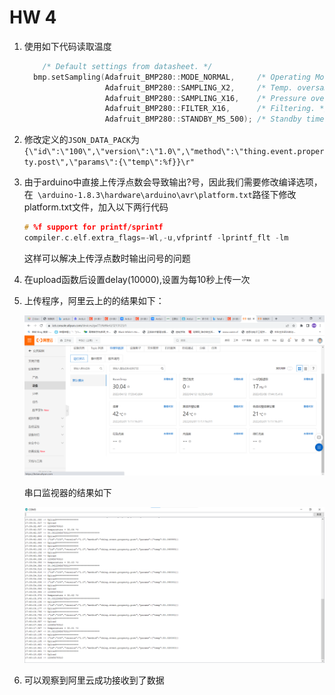 # HW 4

1. 使用如下代码读取温度

   ```c
       /* Default settings from datasheet. */
     bmp.setSampling(Adafruit_BMP280::MODE_NORMAL,     /* Operating Mode. */
                     Adafruit_BMP280::SAMPLING_X2,     /* Temp. oversampling */
                     Adafruit_BMP280::SAMPLING_X16,    /* Pressure oversampling */
                     Adafruit_BMP280::FILTER_X16,      /* Filtering. */
                     Adafruit_BMP280::STANDBY_MS_500); /* Standby time. */
   ```

2. 修改定义的`JSON_DATA_PACK`为`{\"id\":\"100\",\"version\":\"1.0\",\"method\":\"thing.event.property.post\",\"params\":{\"temp\":%f}}\r"`

3. 由于arduino中直接上传浮点数会导致输出?号，因此我们需要修改编译选项，在` \arduino-1.8.3\hardware\arduino\avr\platform.txt`路径下修改platform.txt文件，加入以下两行代码

   ```c
   # %f support for printf/sprintf
   compiler.c.elf.extra_flags=-Wl,-u,vfprintf -lprintf_flt -lm
   ```

   这样可以解决上传浮点数时输出问号的问题

4. 在upload函数后设置delay(10000),设置为每10秒上传一次

5. 上传程序，阿里云上的的结果如下：

   ![111](HW4.assets/111.png)

   串口监视器的结果如下

   ![222](HW4.assets/222.png)

6. 可以观察到阿里云成功接收到了数据

